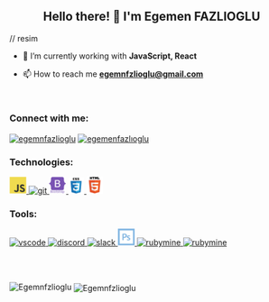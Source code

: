<h2 align="center">Hello there! 🚀 I'm Egemen FAZLIOGLU</h1>
// resim
</div>


  
- 🌱 I’m currently working with **JavaScript, React**

- 📫 How to reach me **egemnfzlioglu@gmail.com**
 </p>

<br>
<h3 align="left">Connect with me:</h3>
<p align="left">
<a href= "https://www.linkedin.com/in/egemen-fazlioglu/" target="blank" rel=”noopener”><img align="center" src="https://velanovascular.com/wp-content/uploads/2020/06/LinkedIn.png" alt="egemnfazlioglu" height="30" width="30" /></a>
<a href="https://instagram.com/egemnfazlglu" target="blank" rel=”noopener”><img align="center" src="https://upload.wikimedia.org/wikipedia/commons/thumb/e/e7/Instagram_logo_2016.svg/1200px-Instagram_logo_2016.svg.png" alt="egemenfazlıoglu" height="30" width="30" /></a>


<br>
  

<h3 align="left">Technologies:</h3>
<p align="left"> 
<a href="https://developer.mozilla.org/en-US/docs/Web/JavaScript" target="_blank" rel=”noopener”> <img src="https://raw.githubusercontent.com/devicons/devicon/master/icons/javascript/javascript-original.svg" alt="javascript" width="30" height="30"/> </a> 
<a href="https://git-scm.com/" target="_blank" rel=”noopener”> <img src="https://www.vectorlogo.zone/logos/git-scm/git-scm-icon.svg" alt="git" width="30" height="30"/> </a>
<a href="https://getbootstrap.com" target="_blank" rel=”noopener”> <img src="https://raw.githubusercontent.com/devicons/devicon/master/icons/bootstrap/bootstrap-plain-wordmark.svg" alt="bootstrap" width="30" height="30"/> </a>  
<a href="https://www.w3schools.com/css/" target="_blank" rel=”noopener”> <img src="https://raw.githubusercontent.com/devicons/devicon/master/icons/css3/css3-original-wordmark.svg" alt="css3" width="28" height="28"/> </a>
  <a href="https://www.w3.org/html/" target="_blank" rel=”noopener”> <img src="https://raw.githubusercontent.com/devicons/devicon/master/icons/html5/html5-original-wordmark.svg" alt="html5" width="30" height="30"/> </a> 
  


<br>
  
<h3 align="left">Tools:</h3>
<a href="https://code.visualstudio.com/" target="_blank" rel=”noopener”> <img src="https://upload.wikimedia.org/wikipedia/commons/thumb/9/9a/Visual_Studio_Code_1.35_icon.svg/1024px-Visual_Studio_Code_1.35_icon.svg.png" alt="vscode" width="30" height="30"/> </a>
<a href="https://discord.com/" target="_blank" rel=”noopener”> <img src="https://cdn4.iconfinder.com/data/icons/logos-and-brands/512/91_Discord_logo_logos-512.png" alt="discord" width="30" height="30"/> </a> 
<a href="https://slack.com/intl/en-tr/" target="_blank" rel=”noopener”> <img src="https://cdn.brandfolder.io/5H442O3W/as/pl546j-7le8zk-4nzzs1/Slack_Mark_Web.png" alt="slack" width="37" height="37"/> </a>
<a href="https://www.photoshop.com/en" target="_blank" rel=”noopener”> <img src="https://raw.githubusercontent.com/devicons/devicon/master/icons/photoshop/photoshop-line.svg" alt="photoshop" width="30" height="30"/> </a> 
<a href="https://www.adobe.com/tr/products/xd.html" target="_blank" rel=”noopener”> <img src="https://upload.wikimedia.org/wikipedia/commons/thumb/c/c2/Adobe_XD_CC_icon.svg/1200px-Adobe_XD_CC_icon.svg.png" alt="rubymine" width="30" height="30"/> </a> 
<a href="https://unity.com" target="_blank" rel=”noopener”> <img src="https://gamingshogun.com/wp-content/uploads/2012/11/unityLogo.png" alt="rubymine" width="30" height="30"/> </a> 

</p>

<br>
<br>

<p><img align="left" src="https://github-readme-stats.vercel.app/api/top-langs?username=Egemnfzlioglu&show_icons=true&theme=radical&locale=en&layout=compact" alt="Egemnfzlioglu" /></p>

<p>&nbsp;<img align="center" src="https://github-readme-stats.vercel.app/api?username=Egemnfzlioglu&show_icons=true&theme=dark&locale=en" alt="Egemnfzlioglu" width="50%" /></p>
